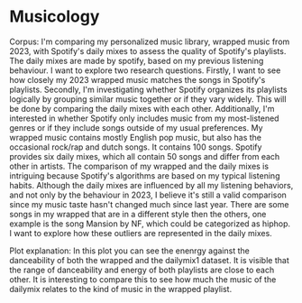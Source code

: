# Musicology

Corpus: I'm comparing my personalized music library, wrapped music from 2023, with Spotify's daily mixes to assess the quality of Spotify's playlists. The daily mixes are made by spotify, based on my previous listening behaviour. I want to explore two research questions. Firstly, I want to see how closely my 2023 wrapped music matches the songs in Spotify's playlists. Secondly, I'm investigating whether Spotify organizes its playlists logically by grouping similar music together or if they vary widely. This will be done by comparing the daily mixes with each other. Additionally, I'm interested in whether Spotify only includes music from my most-listened genres or if they include songs outside of my usual preferences. My wrapped music contains mostly English pop music, but also has the occasional rock/rap and dutch songs. It contains 100 songs. Spotify provides six daily mixes, which all contain 50 songs and differ from each other in artists. The comparison of my wrapped and the daily mixes is intriguing because Spotify's algorithms are based on my typical listening habits. Although the daily mixes are influenced by all my listening behaviors, and not only by the behaviour in 2023, I believe it's still a valid comparison since my music taste hasn't changed much since last year. There are some songs in my wrapped that are in a different style then the others, one example is the song Mansion by NF, which could be categorized as hiphop. I want to explore how these outliers are represented in the daily mixes.

Plot explanation: In this plot you can see the enenrgy against the danceability of both the wrapped and the dailymix1 dataset. It is visible that the range of danceability and energy of both playlists are close to each other. It is interesting to compare this to see how much the music of the dailymix relates to the kind of music in the wrapped playlist.
